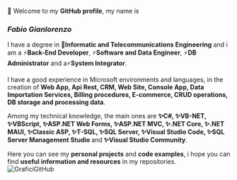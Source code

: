 👋 Welcome to my <b>GitHub profile</b>, my name is <b><i><h3>Fabio Gianlorenzo</h3></i></b>

I have a degree in 📜<b>Informatic and Telecommunications Engineering</b> and i am a ⚡<b>Back-End Developer</b>, ⚡<b>Software and Data Engineer</b>, ⚡<b>DB Administrator</b> and a⚡<b>System Integrator</b>. 

I have a good experience in Microsoft environments and languages, in the creation of <b>Web App, Api Rest, CRM, Web Site, Console App, Data Importation Services, Billing procedures, E-commerce, CRUD operations, DB storage and processing data</b>.

Among my technical knowledge, the main ones are <b>✨C#, ✨VB-NET, ✨VBScript, ✨ASP.NET Web Forms, ✨ASP.NET MVC, ✨.NET Core, ✨.NET MAUI, ✨Classic ASP, ✨T-SQL, ✨SQL Server, ✨Visual Studio Code, ✨SQL Server Management Studio </b>and<b> ✨Visual Studio Community</b>.

Here you can see my <b>personal projects</b> and <b>code examples</b>, i hope you can find <b>useful information and resources</b> in my repositories.
&nbsp;&nbsp;&nbsp;&nbsp;&nbsp;&nbsp;&nbsp;&nbsp;&nbsp;&nbsp;&nbsp;&nbsp;&nbsp;&nbsp;&nbsp;&nbsp;&nbsp;&nbsp;&nbsp;&nbsp;&nbsp;&nbsp;&nbsp;&nbsp;&nbsp;&nbsp;&nbsp; ![GraficiGitHub](https://github.com/user-attachments/assets/c8647455-f2b9-4a6f-a505-98e13de87c24)


